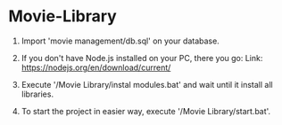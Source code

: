 # Movie-Library

1. Import 'movie management/db.sql' on your database.

2. If you don't have Node.js installed on your PC, there you go: 
Link: https://nodejs.org/en/download/current/

3. Execute '/Movie Library/instal modules.bat' and wait until it install all libraries.

4. To start the project in easier way, execute '/Movie Library/start.bat'.
